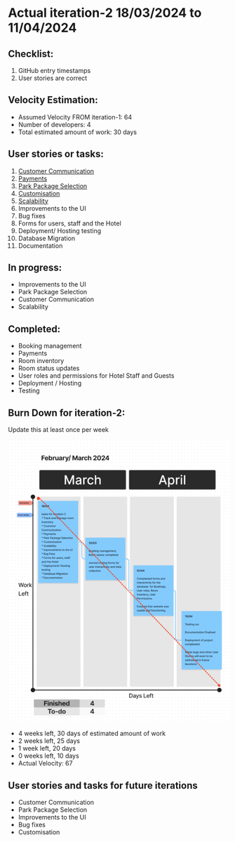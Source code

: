 # Actual iteration-2 18/03/2024 to 11/04/2024


## Checklist:

1. GitHub entry timestamps
2. User stories are correct


## Velocity Estimation:
* Assumed Velocity FROM iteration-1: 64
* Number of developers: 4
* Total estimated amount of work: 30 days


## User stories or tasks:

1. [Customer Communication](./user_stories/user_story_customer_communication.md)
2. [Payments](./user_stories/user_stories_payments.md)
3. [Park Package Selection](./user_stories/user_story_park_package.md)
4. [Customisation](./user_stories/user_story_customisation.md)
5. [Scalability](./user_stories/user_story_scalability.md)
6. Improvements to the UI
7. Bug fixes
8. Forms for users, staff and the Hotel
9. Deployment/ Hosting testing
10. Database Migration
11. Documentation


## In progress:

* Improvements to the UI
* Park Package Selection
* Customer Communication
* Scalability


## Completed:

* Booking management
* Payments
* Room inventory
* Room status updates
* User roles and permissions for Hotel Staff and Guests
* Deployment / Hosting 
* Testing

## Burn Down for iteration-2:

Update this at least once per week

![Burndown chart for iteration 2](<images/iteration-2 burndown chart.PNG>)
* 4 weeks left, 30 days of estimated amount of work
* 2 weeks left, 25 days
* 1 week left, 20 days
* 0 weeks left, 10 days
* Actual Velocity: 67

## User stories and tasks for future iterations

* Customer Communication
* Park Package Selection
* Improvements to the UI
* Bug fixes
* Customisation